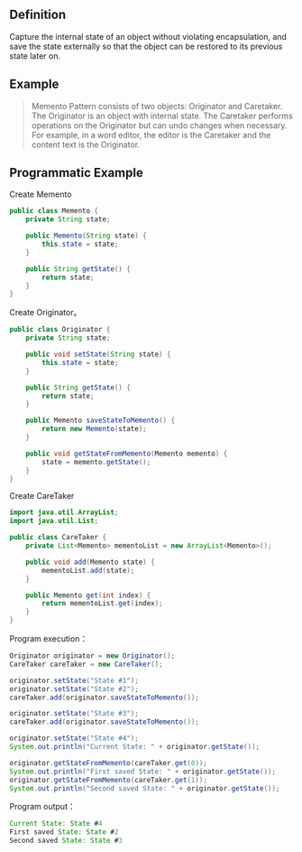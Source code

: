 ## Definition

Capture the internal state of an object without violating encapsulation, and save the state externally so that the object can be restored to its previous state later on.

## Example

> Memento Pattern consists of two objects: Originator and Caretaker. The Originator is an object with internal state. The Caretaker performs operations on the Originator but can undo changes when necessary. For example, in a word editor, the editor is the Caretaker and the content text is the Originator.

## Programmatic Example

Create Memento

```java
public class Memento {
    private String state;

    public Memento(String state) {
        this.state = state;
    }

    public String getState() {
        return state;
    }
}
```

Create Originator。

```java
public class Originator {
    private String state;

    public void setState(String state) {
        this.state = state;
    }

    public String getState() {
        return state;
    }

    public Memento saveStateToMemento() {
        return new Memento(state);
    }

    public void getStateFromMemento(Memento memento) {
        state = memento.getState();
    }
}
```

Create CareTaker

```java
import java.util.ArrayList;
import java.util.List;

public class CareTaker {
    private List<Memento> mementoList = new ArrayList<Memento>();

    public void add(Memento state) {
        mementoList.add(state);
    }

    public Memento get(int index) {
        return mementoList.get(index);
    }
}
```

Program execution：

```java
Originator originator = new Originator();
CareTaker careTaker = new CareTaker();

originator.setState("State #1");
originator.setState("State #2");
careTaker.add(originator.saveStateToMemento());

originator.setState("State #3");
careTaker.add(originator.saveStateToMemento());

originator.setState("State #4");
System.out.println("Current State: " + originator.getState());

originator.getStateFromMemento(careTaker.get(0));
System.out.println("First saved State: " + originator.getState());
originator.getStateFromMemento(careTaker.get(1));
System.out.println("Second saved State: " + originator.getState());
```

Program output：

```java
Current State: State #4
First saved State: State #2
Second saved State: State #3
```

